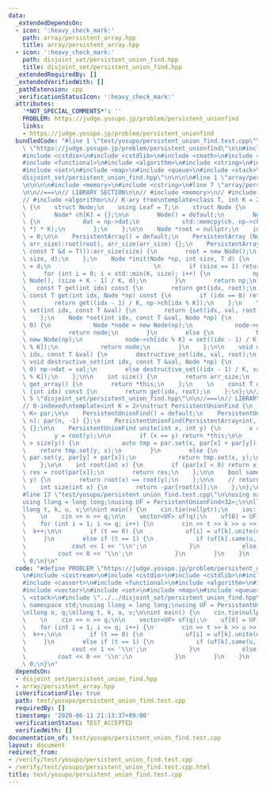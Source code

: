 ```yaml
---
data:
  _extendedDependsOn:
  - icon: ':heavy_check_mark:'
    path: array/persistent_array.hpp
    title: array/persistent_array.hpp
  - icon: ':heavy_check_mark:'
    path: disjoint_set/persistent_union_find.hpp
    title: disjoint_set/persistent_union_find.hpp
  _extendedRequiredBy: []
  _extendedVerifiedWith: []
  _pathExtension: cpp
  _verificationStatusIcon: ':heavy_check_mark:'
  attributes:
    '*NOT_SPECIAL_COMMENTS*': ''
    PROBLEM: https://judge.yosupo.jp/problem/persistent_unionfind
    links:
    - https://judge.yosupo.jp/problem/persistent_unionfind
  bundledCode: "#line 1 \"test/yosupo/persistent_union_find.test.cpp\"\n#define PROBLEM\
    \ \"https://judge.yosupo.jp/problem/persistent_unionfind\"\n\n#include <iostream>\n\
    #include <cstdio>\n#include <cstdlib>\n#include <cmath>\n#include <cassert>\n\
    #include <functional>\n#include <algorithm>\n#include <string>\n#include <vector>\n\
    #include <set>\n#include <map>\n#include <queue>\n#include <stack>\n#line 1 \"\
    disjoint_set/persistent_union_find.hpp\"\n\n\n\n#line 1 \"array/persistent_array.hpp\"\
    \n\n\n\n#include <memory>\n#include <cstring>\n#line 7 \"array/persistent_array.hpp\"\
    \n\n//===\n// LIBRARY SECTION\n\n// #include <memory>\n// #include <cstring>\n\
    // #include <algorithm>\n// K-ary tree\ntemplate<class T, int K = 2>\nstruct PersistentArray\
    \ {\n    struct Node;\n    using Leaf = T;\n    struct Node {\n        T dat;\n\
    \        Node* ch[K] = {};\n\n        Node() = default;\n        Node(Node *np)\
    \ {\n            dat = np->dat;\n            std::memcpy(ch, np->ch, sizeof(Node\
    \ *) * K);\n        };\n    };\n\n    Node *root = nullptr;\n    int arr_size\
    \ = 0;\n\n    PersistentArray() = default;\n    PersistentArray (Node *root, int\
    \ arr_size):root(root), arr_size(arr_size) {};\n    PersistentArray(int size,\
    \ const T &d = T()):arr_size(size) {\n        root = new Node();\n        init(root,\
    \ size, d);\n    };\n    Node *init(Node *np, int size, T d) {\n        np->dat\
    \ = d;\n                             \n        if (size == 1) return np;\n   \
    \     for (int i = 0; i < std::min(K, size); i++) {\n            np->ch[i] = init(new\
    \ Node(), (size + K - 1) / K, d);\n        }\n        return np;\n    };\n\n \
    \   const T get(int idx) const {\n        return get(idx, root);\n    };\n   \
    \ const T get(int idx, Node *np) const {\n        if (idx == 0) return np->dat;\n\
    \        return get((idx - 1) / K, np->ch[idx % K]);\n    };\n    \n    PersistentArray\
    \ set(int idx, const T &val) {\n        return {set(idx, val, root), arr_size};\n\
    \    };\n    Node *set(int idx, const T &val, Node *np) {\n        if (idx ==\
    \ 0) {\n            Node *node = new Node(np);\n            node->dat = val;\n\
    \            return node;\n        }\n        else {\n            Node *node =\
    \ new Node(np);\n            node->ch[idx % K] = set((idx - 1) / K, val, np->ch[idx\
    \ % K]);\n            return node;\n        }\n    };\n\n    void destructive_set(int\
    \ idx, const T &val) {\n        destructive_set(idx, val, root);\n    };\n   \
    \ void destructive_set(int idx, const T &val, Node *np) {\n        if (idx ==\
    \ 0) np->dat = val;\n        else destructive_set((idx - 1) / K, val, np->ch[idx\
    \ % K]);\n    };\n\n    int size() {\n        return arr_size;\n    };\n    PersistentArray\
    \ get_array() {\n        return *this;\n    };\n    \n    const T operator []\
    \ (int idx) const {\n        return get(idx, root);\n    };\n};\n//===\n\n\n#line\
    \ 5 \"disjoint_set/persistent_union_find.hpp\"\n\n//===\n// LIBRARY SECTION\n\n\
    // 0-indexed\ntemplate<int K = 2>\nstruct PersistentUnionFind {\n    PersistentArray<int,\
    \ K> par;\n\n    PersistentUnionFind() = default;\n    PersistentUnionFind(int\
    \ n): par(n, -1) {};\n    PersistentUnionFind(PersistentArray<int, K> arr):par(arr)\
    \ {};\n\n    PersistentUnionFind unite(int x, int y) {\n        x = root(x);\n\
    \        y = root(y);\n\n        if (x == y) return *this;\n\n        if (size(x)\
    \ > size(y)) {\n            auto tmp = par.set(x, par[x] + par[y]);\n        \
    \    return tmp.set(y, x);\n        }\n        else {\n            auto tmp =\
    \ par.set(y, par[y] + par[x]);\n            return tmp.set(x, y);\n        }\n\
    \    };\n\n    int root(int x) {\n        if (par[x] < 0) return x;\n        int\
    \ res = root(par[x]);\n        return res;\n    };\n\n    bool same(int x, int\
    \ y) {\n        return root(x) == root(y);\n    };\n\n    // return size of set\n\
    \    int size(int x) {\n        return -par[root(x)];\n    };\n};\n//===\n\n\n\
    #line 17 \"test/yosupo/persistent_union_find.test.cpp\"\n\nusing namespace std;\n\
    using llong = long long;\nusing UF = PersistentUnionFind<32>;\n\nllong n, q;\n\
    llong t, k, u, v;\n\nint main() {\n    cin.tie(nullptr);\n    ios::sync_with_stdio(false);\n\
    \    \n    cin >> n >> q;\n\n    vector<UF> uf(q);\n    uf[0] = UF(n);\n    \n\
    \    for (int i = 1; i <= q; i++) {\n        cin >> t >> k >> u >> v;\n      \
    \  k++;\n\n        if (t == 0) {\n            uf[i] = uf[k].unite(u, v);\n   \
    \     }\n        else if (t == 1) {\n            if (uf[k].same(u, v)) {\n   \
    \             cout << 1 << '\\n';\n            }\n            else {\n       \
    \         cout << 0 << '\\n';\n            }\n        }\n    }\n     \n    return\
    \ 0;\n}\n"
  code: "#define PROBLEM \"https://judge.yosupo.jp/problem/persistent_unionfind\"\n\
    \n#include <iostream>\n#include <cstdio>\n#include <cstdlib>\n#include <cmath>\n\
    #include <cassert>\n#include <functional>\n#include <algorithm>\n#include <string>\n\
    #include <vector>\n#include <set>\n#include <map>\n#include <queue>\n#include\
    \ <stack>\n#include \"../../disjoint_set/persistent_union_find.hpp\"\n\nusing\
    \ namespace std;\nusing llong = long long;\nusing UF = PersistentUnionFind<32>;\n\
    \nllong n, q;\nllong t, k, u, v;\n\nint main() {\n    cin.tie(nullptr);\n    ios::sync_with_stdio(false);\n\
    \    \n    cin >> n >> q;\n\n    vector<UF> uf(q);\n    uf[0] = UF(n);\n    \n\
    \    for (int i = 1; i <= q; i++) {\n        cin >> t >> k >> u >> v;\n      \
    \  k++;\n\n        if (t == 0) {\n            uf[i] = uf[k].unite(u, v);\n   \
    \     }\n        else if (t == 1) {\n            if (uf[k].same(u, v)) {\n   \
    \             cout << 1 << '\\n';\n            }\n            else {\n       \
    \         cout << 0 << '\\n';\n            }\n        }\n    }\n     \n    return\
    \ 0;\n}\n"
  dependsOn:
  - disjoint_set/persistent_union_find.hpp
  - array/persistent_array.hpp
  isVerificationFile: true
  path: test/yosupo/persistent_union_find.test.cpp
  requiredBy: []
  timestamp: '2020-06-11 21:13:37+09:00'
  verificationStatus: TEST_ACCEPTED
  verifiedWith: []
documentation_of: test/yosupo/persistent_union_find.test.cpp
layout: document
redirect_from:
- /verify/test/yosupo/persistent_union_find.test.cpp
- /verify/test/yosupo/persistent_union_find.test.cpp.html
title: test/yosupo/persistent_union_find.test.cpp
---
```

